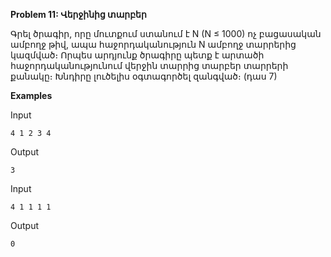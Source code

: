 **Problem 11: Վերջինից տարբեր**

Գրել ծրագիր, որը մուտքում ստանում է N (N ≤ 1000) ոչ բացասական ամբողջ թիվ, ապա հաջորդականություն N ամբողջ տարրերից կազմված։ Որպես արդյունք ծրագիրը պետք է արտածի հաջորդականությունում վերջին տարրից տարբեր տարրերի քանակը։ Խնդիրը լուծելիս օգտագործել զանգված։ (դաս 7)

**Examples**

Input
```
4 1 2 3 4
```

Output
```
3
```

Input
```
4 1 1 1 1
```

Output
```
0
```
